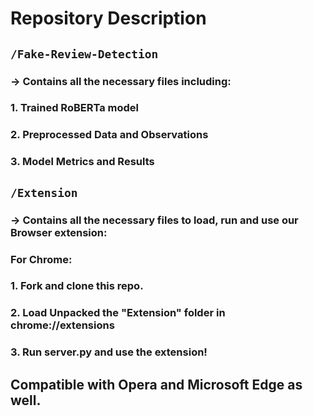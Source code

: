 # Repository Description

## `/Fake-Review-Detection`
### -> Contains all the necessary files including:
### 1. Trained RoBERTa model
### 2. Preprocessed Data and Observations
### 3. Model Metrics and Results

## `/Extension`
### -> Contains all the necessary files to load, run and use our Browser extension:
### For Chrome:
### 1. Fork and clone this repo.
### 2. Load Unpacked the "Extension" folder in chrome://extensions
### 3. Run server.py and use the extension!

## Compatible with Opera and Microsoft Edge as well.
